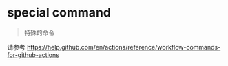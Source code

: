 # special command

> 特殊的命令

请参考 https://help.github.com/en/actions/reference/workflow-commands-for-github-actions
